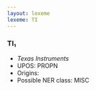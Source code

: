 ```yaml
---
layout: lexeme
lexeme: TI
---
```


###  TI₁

* _Texas Instruments_
* UPOS:  PROPN
* Origins: 
* Possible NER class:  MISC

